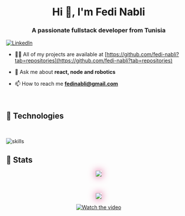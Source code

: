 <h1 align="center">Hi 👋, I'm Fedi Nabli</h1>
<h3 align="center">A passionate fullstack developer from Tunisia</h3>



[![LinkedIn](https://img.shields.io/badge/LinkedIn-%230077B5.svg?&style=flat-square&logo=linkedin&logoColor=white)](https://www.linkedin.com/in/fedi-nabli-76670219a/)

- 👨‍💻 All of my projects are available at [https://github.com/fedi-nabli?tab=repositories](https://github.com/fedi-nabli?tab=repositories)

- 💬 Ask me about **react, node and robotics**

- 📫 How to reach me **fedinabli@gmail.com**

</br>

## 🔧 Technologies

</br>

![skills](https://skillicons.dev/icons?i=html,css,js,ts,react,vue,angular,nextjs,redux,electron,materialui,tailwind,nodejs,express,nestjs,mysql,postgres,linux,bash,git,nginx,redis,mongo,firebase,unity,unrealengine,c,cpp,cs,vscode,java,python,kotlin,swift,flutter,visualstudio,tensorflow,raspberrypi,flask,django,spring,vim,vite,figma,ableton&theme=dark&perline=15)

<!-- <p align="center">
  <a href="https://skillicons.dev">
    <img src="https://skillicons.dev/icons?i=react,redux,tailwind,nodejs,express,linux,bash,git,mongo,c,cpp,vscode,python,tensorflow,raspberrypi&theme=light&perline=15" />
  </a>
</p>
</br> -->

## 🔧 Stats

<p align="center" >  
  <a href="https://github.com/anuraghazra/github-readme-stats" target="_blank" rel="noopener noreferrer"> 
    <img  src="https://github-readme-stats-jade-xi-63.vercel.app/api?s%2Cprs&username=fedi-nabli&locale=en&count_private=true&theme=radical&show_icons=true" style="box-shadow: 0 0 20px 0 #d83b7d;"/>
  </a>
</p>
</br>

<p align="center">
  <img src="https://github-readme-stats-jade-xi-63.vercel.app/api/top-langs/?username=fedi-nabli&langs_count=8&layout=compact&theme=radical" style="box-shadow: 0 0 20px 0 #d83b7d;" />
</p>

<div align="center">

[![Watch the video](https://i.pinimg.com/originals/d1/53/f0/d153f06b1496b168f2386b4e8290497d.gif)](https://youtu.be/skiNUaOS3mg)

</div>

